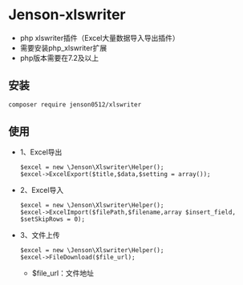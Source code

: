# Jenson-xlswriter
* php xlswriter插件（Excel大量数据导入导出插件）
* 需要安装php_xlswriter扩展
* php版本需要在7.2及以上

## 安装  
```bash
composer require jenson0512/xlswriter
```
## 使用
* 1、Excel导出
    ```
    $excel = new \Jenson\Xlswriter\Helper();
    $excel->ExcelExport($title,$data,$setting = array());
    ```
* 2、Excel导入
    ```
    $excel = new \Jenson\Xlswriter\Helper();
    $excel->ExcelImport($filePath,$filename,array $insert_field, $setSkipRows = 0);
    ```
* 3、文件上传
    ```
    $excel = new \Jenson\Xlswriter\Helper();
    $excel->FileDownload($file_url);
    ```
  * $file_url：文件地址
